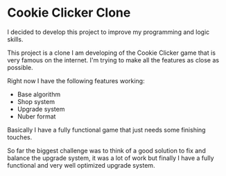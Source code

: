 # Cookie Clicker Clone

I decided to develop this project to improve my programming and logic skills.

This project is a clone I am developing of the Cookie Clicker game that is very famous on the internet. I'm trying to make all the features as close as possible.

Right now I have the following features working:
<ul>
  <li>Base algorithm</li>
  <li>Shop system</li>
  <li>Upgrade system</li>
  <li>Nuber format</li>
</ul>

Basically I have a fully functional game that just needs some finishing touches.

So far the biggest challenge was to think of a good solution to fix and balance the upgrade system, it was a lot of work but finally I have a fully functional and very well optimized upgrade system.
